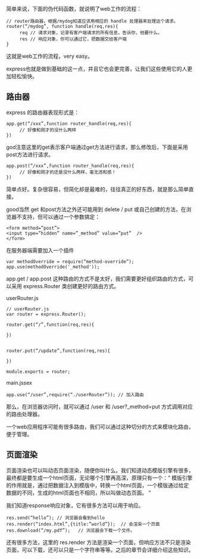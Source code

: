 简单来说，下面的伪代码函数，就说明了web工作的流程：
```
// router路由器，根据/mydog知道应该用相应的 handle 处理器来处理这个请求。
router(“/mydog”, function handle(req,res){
     req // 请求对象，记录有客户端请求的所有信息，告诉你，他要什么。
     res // 响应对象，你可以通过它，把数据交给客户端
}
```
这就是web工作的流程，very easy。

express也就是做到基础的这一点，并且它也会更完善，让我们这些使用它的人更加轻松愉快。

## 路由器

express 的路由器表现形式是：
```
app.get(“/xxx”,function router_handle(req,res){
     // 好像和刚才的没什么两样
})
```
god注意这里的get表示客户端通过get方法进行请求，那么修改后，下面是采用post方法进行请求。
```
app.post(“/xxx”,function router_handle(req,res){
     // 好像和刚才的还是没什么两样，毫无违和感！
})
```
简单点好。复杂很容易，但简化却是最难的，往往真正的好东西，就是那么简单直接。

good当然 get 和post方法之外还可能用到 delete / put 或自己创建的方法，在浏览器不支持，但可以通过一个参数搞定：
```
<form method=”post”>
<input type=”hidden” name=”_method” value=”put”  />  
</form>
```
在服务器端需要加入一个插件
```
var methodOverride = require(“method-override”);
app.use(methodOverride('_method'));
```
app.get / app.post 这种路由的方式不是太好，我们需要更好组织路由的方式，可以采用 express.Router 类创建更好的路由方式。

userRouter.js 
```
// userRouter.js
var router = express.Router();

router.get(“/”,function(req,res){

})


router.put(“/update”,function(req,res){

})

module.exports = router;
```
main.jssex
```
app.use(“/user”,require(“./userRouter”)); // 加入路由
```
那么，在浏览器访问时，就可以通过 /user 和 /user?_method=put 方式调用对应的路由处理器。

一个web应用程序可能有很多路由，我们可以通过这种切分的方式来模块化路由，便于管理。

## 页面渲染

页面渲染也可以叫动态页面渲染，随便你叫什么。我们知道动态模版引擎有很多，最终都是要生成一个html页面，无论哪个引擎再高深，原理只有一个：“ 模版引擎的作用就是，通过把数据注入到模版中，转换一个html页面，一个模版通过给定数据的不同，生成的html页面也不相同，所以叫做动态页面。 ”

我们知道response响应对象，它有很多方法可以用于响应。
```
res.send(“hello”); // 浏览器会看到hello 
res.render(“index.html”,{title:”world”});  // 会渲染一个页面
res.download(“/my.pdf”);   // 浏览器会下载一个文件。
```
还有很多方法，这里的 res.render 方法是渲染一个页面，但响应方法不只是渲染页面，可以下载，还可以只是一个字符串等等。之后的章节会详细介绍这些知识。